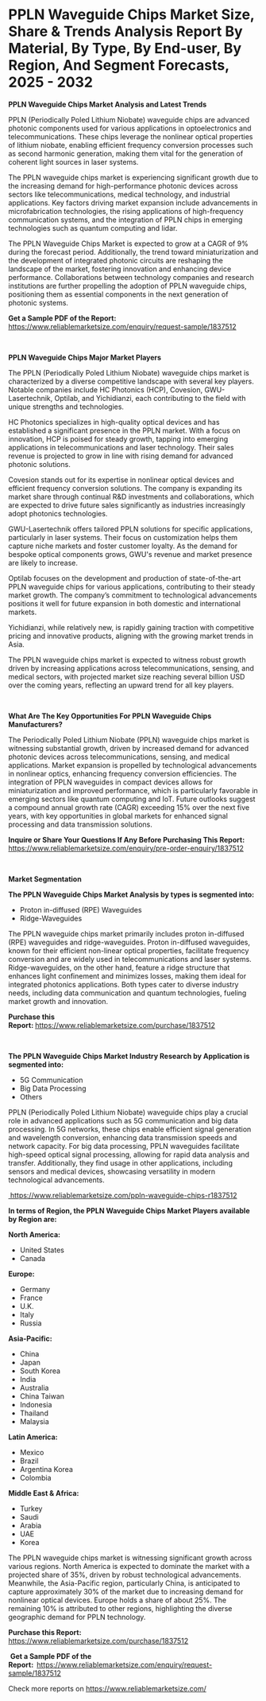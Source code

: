 <p><h1>PPLN Waveguide Chips Market Size, Share & Trends Analysis Report By Material, By Type, By End-user, By Region, And Segment Forecasts, 2025 - 2032</h1></p><p><strong>PPLN Waveguide Chips Market Analysis and Latest Trends</strong></p>
<p><p>PPLN (Periodically Poled Lithium Niobate) waveguide chips are advanced photonic components used for various applications in optoelectronics and telecommunications. These chips leverage the nonlinear optical properties of lithium niobate, enabling efficient frequency conversion processes such as second harmonic generation, making them vital for the generation of coherent light sources in laser systems.</p><p>The PPLN waveguide chips market is experiencing significant growth due to the increasing demand for high-performance photonic devices across sectors like telecommunications, medical technology, and industrial applications. Key factors driving market expansion include advancements in microfabrication technologies, the rising applications of high-frequency communication systems, and the integration of PPLN chips in emerging technologies such as quantum computing and lidar.</p><p>The PPLN Waveguide Chips Market is expected to grow at a CAGR of 9% during the forecast period. Additionally, the trend toward miniaturization and the development of integrated photonic circuits are reshaping the landscape of the market, fostering innovation and enhancing device performance. Collaborations between technology companies and research institutions are further propelling the adoption of PPLN waveguide chips, positioning them as essential components in the next generation of photonic systems.</p></p>
<p><strong>Get a Sample PDF of the Report:&nbsp;</strong> <a href="https://www.reliablemarketsize.com/enquiry/request-sample/1837512?utm_campaign=2464&utm_medium=2&utm_source=Github&utm_content=ia&utm_term=13022025&utm_id=ppln-waveguide-chips">https://www.reliablemarketsize.com/enquiry/request-sample/1837512</a></p>
<p>&nbsp;</p>
<p><strong>PPLN Waveguide Chips Major Market Players</strong></p>
<p><p>The PPLN (Periodically Poled Lithium Niobate) waveguide chips market is characterized by a diverse competitive landscape with several key players. Notable companies include HC Photonics (HCP), Covesion, GWU-Lasertechnik, Optilab, and Yichidianzi, each contributing to the field with unique strengths and technologies.</p><p>HC Photonics specializes in high-quality optical devices and has established a significant presence in the PPLN market. With a focus on innovation, HCP is poised for steady growth, tapping into emerging applications in telecommunications and laser technology. Their sales revenue is projected to grow in line with rising demand for advanced photonic solutions.</p><p>Covesion stands out for its expertise in nonlinear optical devices and efficient frequency conversion solutions. The company is expanding its market share through continual R&D investments and collaborations, which are expected to drive future sales significantly as industries increasingly adopt photonics technologies.</p><p>GWU-Lasertechnik offers tailored PPLN solutions for specific applications, particularly in laser systems. Their focus on customization helps them capture niche markets and foster customer loyalty. As the demand for bespoke optical components grows, GWU's revenue and market presence are likely to increase.</p><p>Optilab focuses on the development and production of state-of-the-art PPLN waveguide chips for various applications, contributing to their steady market growth. The company’s commitment to technological advancements positions it well for future expansion in both domestic and international markets.</p><p>Yichidianzi, while relatively new, is rapidly gaining traction with competitive pricing and innovative products, aligning with the growing market trends in Asia.</p><p>The PPLN waveguide chips market is expected to witness robust growth driven by increasing applications across telecommunications, sensing, and medical sectors, with projected market size reaching several billion USD over the coming years, reflecting an upward trend for all key players.</p></p>
<p>&nbsp;</p>
<p><strong>What Are The Key Opportunities For PPLN Waveguide Chips Manufacturers?</strong></p>
<p><p>The Periodically Poled Lithium Niobate (PPLN) waveguide chips market is witnessing substantial growth, driven by increased demand for advanced photonic devices across telecommunications, sensing, and medical applications. Market expansion is propelled by technological advancements in nonlinear optics, enhancing frequency conversion efficiencies. The integration of PPLN waveguides in compact devices allows for miniaturization and improved performance, which is particularly favorable in emerging sectors like quantum computing and IoT. Future outlooks suggest a compound annual growth rate (CAGR) exceeding 15% over the next five years, with key opportunities in global markets for enhanced signal processing and data transmission solutions.</p></p>
<p><strong>Inquire or Share Your Questions If Any Before Purchasing This Report:</strong> <a href="https://www.reliablemarketsize.com/enquiry/pre-order-enquiry/1837512?utm_campaign=2464&utm_medium=2&utm_source=Github&utm_content=ia&utm_term=13022025&utm_id=ppln-waveguide-chips">https://www.reliablemarketsize.com/enquiry/pre-order-enquiry/1837512</a></p>
<p>&nbsp;</p>
<p><strong>Market Segmentation</strong></p>
<p><strong>The PPLN Waveguide Chips Market Analysis by types is segmented into:</strong></p>
<p><ul><li>Proton in-diffused (RPE) Waveguides</li><li>Ridge-Waveguides</li></ul></p>
<p><p>The PPLN waveguide chips market primarily includes proton in-diffused (RPE) waveguides and ridge-waveguides. Proton in-diffused waveguides, known for their efficient non-linear optical properties, facilitate frequency conversion and are widely used in telecommunications and laser systems. Ridge-waveguides, on the other hand, feature a ridge structure that enhances light confinement and minimizes losses, making them ideal for integrated photonics applications. Both types cater to diverse industry needs, including data communication and quantum technologies, fueling market growth and innovation.</p></p>
<p><strong>Purchase this Report:&nbsp;</strong><a href="https://www.reliablemarketsize.com/purchase/1837512?utm_campaign=2464&utm_medium=2&utm_source=Github&utm_content=ia&utm_term=13022025&utm_id=ppln-waveguide-chips">https://www.reliablemarketsize.com/purchase/1837512</a></p>
<p>&nbsp;</p>
<p><strong>The PPLN Waveguide Chips Market Industry Research by Application is segmented into:</strong></p>
<p><ul><li>5G Communication</li><li>Big Data Processing</li><li>Others</li></ul></p>
<p><p>PPLN (Periodically Poled Lithium Niobate) waveguide chips play a crucial role in advanced applications such as 5G communication and big data processing. In 5G networks, these chips enable efficient signal generation and wavelength conversion, enhancing data transmission speeds and network capacity. For big data processing, PPLN waveguides facilitate high-speed optical signal processing, allowing for rapid data analysis and transfer. Additionally, they find usage in other applications, including sensors and medical devices, showcasing versatility in modern technological advancements.</p></p>
<p><a href="https://www.reliablemarketsize.com/ppln-waveguide-chips-r1837512?utm_campaign=2464&utm_medium=2&utm_source=Github&utm_content=ia&utm_term=13022025&utm_id=ppln-waveguide-chips">&nbsp;https://www.reliablemarketsize.com/ppln-waveguide-chips-r1837512</a></p>
<p><strong>In terms of Region, the PPLN Waveguide Chips Market Players available by Region are:</strong></p>
<p>
    <p> <strong> North America: </strong>
        <ul>
            <li>United States</li>
            <li>Canada</li>
        </ul>
        </p> 
    <p> <strong> Europe: </strong>
        <ul>
            <li>Germany</li>
            <li>France</li>
            <li>U.K.</li>
            <li>Italy</li>
            <li>Russia</li>
        </ul>
        </p> 
    <p> <strong> Asia-Pacific: </strong>
        <ul>
            <li>China</li>
            <li>Japan</li>
            <li>South Korea</li>
            <li>India</li>
            <li>Australia</li>
            <li>China Taiwan</li>
            <li>Indonesia</li>
            <li>Thailand</li>
            <li>Malaysia</li>
        </ul>
        </p> 
    <p> <strong> Latin America: </strong>
        <ul>
            <li>Mexico</li>
            <li>Brazil</li>
            <li>Argentina Korea</li>
            <li>Colombia</li>
        </ul>
        </p> 
    <p> <strong> Middle East & Africa: </strong>
        <ul>
            <li>Turkey</li>
            <li>Saudi</li>
            <li>Arabia</li>
            <li>UAE</li>
            <li>Korea</li>
        </ul>
    </p>
    </p>
<p><p>The PPLN waveguide chips market is witnessing significant growth across various regions. North America is expected to dominate the market with a projected share of 35%, driven by robust technological advancements. Meanwhile, the Asia-Pacific region, particularly China, is anticipated to capture approximately 30% of the market due to increasing demand for nonlinear optical devices. Europe holds a share of about 25%. The remaining 10% is attributed to other regions, highlighting the diverse geographic demand for PPLN technology.</p></p>
<p><strong>Purchase this Report: </strong><a href="https://www.reliablemarketsize.com/purchase/1837512?utm_campaign=2464&utm_medium=2&utm_source=Github&utm_content=ia&utm_term=13022025&utm_id=ppln-waveguide-chips">https://www.reliablemarketsize.com/purchase/1837512</a></p>
<p>&nbsp;<strong>Get a Sample PDF of the Report:&nbsp;&nbsp;</strong><a href="https://www.reliablemarketsize.com/enquiry/request-sample/1837512?utm_campaign=2464&utm_medium=2&utm_source=Github&utm_content=ia&utm_term=13022025&utm_id=ppln-waveguide-chips">https://www.reliablemarketsize.com/enquiry/request-sample/1837512</a></p>
<p><strong></strong></p>
<p>Check more reports on <a href="https://www.reliablemarketsize.com/?utm_campaign=2464&utm_medium=2&utm_source=Github&utm_content=ia&utm_term=13022025&utm_id=ppln-waveguide-chips">https://www.reliablemarketsize.com/</a></p>